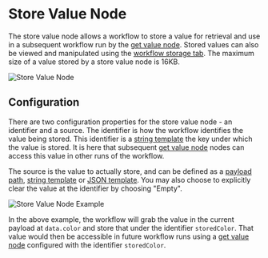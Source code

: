# Store Value Node

The store value node allows a workflow to store a value for retrieval and use in a subsequent workflow run by the [get value node](/workflows/data/get-value/).  Stored values can also be viewed and manipulated using the [workflow storage tab](/workflows/overview/#workflow-storage). The maximum size of a value stored
by a store value node is 16KB.

![Store Value Node](/images/workflows/data/store-value-node.png "Store Value Node")

## Configuration

There are two configuration properties for the store value node - an identifier and a source. The identifier is how the workflow identifies the value being stored.  This identifier is a [string template](/workflows/accessing-payload-data/#string-templates) the key under which the value is stored. It is here that subsequent [get value node](/workflows/data/get-value/) nodes can access this value in other runs of the workflow.

The source is the value to actually store, and can be defined as a [payload path](/workflows/accessing-payload-data/#payload-paths), [string template](/workflows/accessing-payload-data/#string-templates) or [JSON template](/workflows/accessing-payload-data/#json-templates). You may also choose to explicitly clear the value at the identifier by choosing "Empty".

![Store Value Node Example](/images/workflows/data/store-value-node-example.png "Store Value Node Example")

In the above example, the workflow will grab the value in the current payload at `data.color` and store that under the identifier `storedColor`.  That value would then be accessible in future workflow runs using a [get value node](/workflows/data/get-value/) configured with the identifier `storedColor`.
